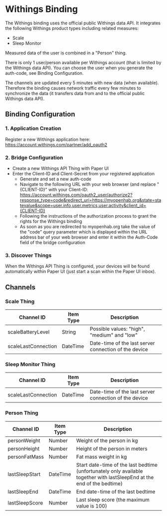 # Withings Binding

The Withings binding uses the official public Withings data API. It integrates the following Withings product types including related measures:

- Scale
- Sleep Monitor

Measured data of the user is combined in a "Person" thing.

There is only 1 user/person available per Withings account (that is limited by the Withings data API). You can choose the user when you generate the auth-code, see Binding Configuration.

The channels are updated every 5 minutes with new data (when available). Therefore the binding causes network traffic every few minutes to synchronize the data (it transfers data from and to the official public Withings data API).

## Binding Configuration

### 1. Application Creation

Register a new Withings application here: https://account.withings.com/partner/add_oauth2

### 2. Bridge Configuration

- Create a new Withings API Thing with Paper UI
- Enter the Client-ID and Client-Secret from your registered application
  - Generate and set a new auth-code
  - Navigate to the following URL with your web browser (and replace "{CLIENT-ID}" with your Client-ID: https://account.withings.com/oauth2_user/authorize2?response_type=code&redirect_uri=https://myopenhab.org&state=statevalue&scope=user.info,user.metrics,user.activity&client_id={CLIENT-ID}
  - Following the instructions of the authorization process to grant the rights for the Withings binding
  - As soon as you are redirected to myopenhab.org take the value of the "code" query parameter which is displayed within the URL address bar of your web browser and enter it within the Auth-Code field of the bridge configuration

### 3. Discover Things

When the Withings API Thing is configured, your devices will be found automatically within Paper UI (just start a scan within the Paper UI inbox).

## Channels

### Scale Thing

| Channel ID          | Item Type            | Description                                              |
|---------------------|----------------------|----------------------------------------------------------|
| scaleBatteryLevel   | String               | Possible values: "high", "medium" and "low"              |
| scaleLastConnection | DateTime             | Date-time of the last server connection of the device    |

### Sleep Monitor Thing

| Channel ID          | Item Type            | Description                                              |
|---------------------|----------------------|----------------------------------------------------------|
| scaleLastConnection | DateTime             | Date-time of the last server connection of the device    |

### Person Thing

| Channel ID          | Item Type            | Description                                               |
|---------------------|----------------------|-----------------------------------------------------------|
| personWeight        | Number               | Weight of the person in kg                                |
| personHeight        | Number               | Height of the person in meters                            |
| personFatMass       | Number               | Fat mass weight in kg                                     |
| lastSleepStart      | DateTime             | Start date-time of the last bedtime (unfortunately only available together with lastSleepEnd at the end of the bedtime) |
| lastSleepEnd        | DateTime             | End date-time of the last bedtime                         |
| lastSleepScore      | Number               | Last sleep score (the maximum value is 100)               |
